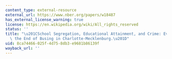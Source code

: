 ```yaml
---
content_type: external-resource
external_url: https://www.nber.org/papers/w18487
has_external_license_warning: true
license: https://en.wikipedia.org/wiki/All_rights_reserved
status: ''
title: "\u201CSchool Segregation, Educational Attainment, and Crime: Evidence from\
  \ the End of Busing in Charlotte-Mecklenburg.\u201D"
uid: 8ca74466-025f-4d75-8db3-e9681b86139f
wayback_url: ''
---
```

